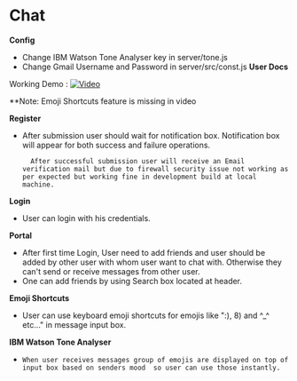 # Chat
**Config**
* Change IBM Watson Tone Analyser key in server/tone.js
* Change Gmail Username and Password in server/src/const.js
**User Docs**

Working Demo : 
[![Video](https://img.youtube.com/vi/iTwP6v7hkYM/0.jpg)](https://www.youtube.com/watch?v=iTwP6v7hkYM)
  

**Note: Emoji Shortcuts feature is missing in video  

**Register**

*    After submission user should wait for notification box. Notification box will appear for both success and failure operations.

           After successful submission user will receive an Email verification mail but due to firewall security issue not working as per expected but working fine in development build at local machine.

**Login**

*    User can login with his credentials.

**Portal**

*    After first time Login, User need to add friends and user should be added by other user with whom user want to chat with. Otherwise they can't send or receive messages from other user. 
*   One can add friends by using Search box located at header.

**Emoji Shortcuts**

*    User can use keyboard emoji shortcuts for emojis like ":), 8) and ^\_^ etc..." in message input box.

**IBM Watson Tone Analyser**

*     When user receives messages group of emojis are displayed on top of input box based on senders mood  so user can use those instantly.
